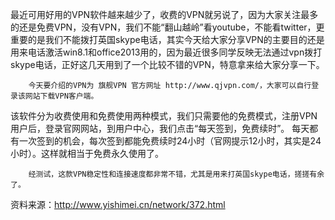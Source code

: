 最近可用好用的VPN软件越来越少了，收费的VPN就另说了，因为大家关注最多的还是免费VPN，没有VPN，我们不能“翻山越岭”看youtube，不能看twitter，更重要的是我们不能拨打英国skype电话，其实今天给大家分享VPN的主要目的还是用来电话激活win8.1和office2013用的，因为最近很多同学反映无法通过vpn拨打skype电话，正好这几天用到了一个比较不错的VPN，特意拿来给大家分享一下。

        今天要介绍的VPN为 旗舰VPN 官方网址 http://www.qjvpn.com/，大家可以自行登录该网站下载VPN客户端。
该软件分为收费使用和免费使用两种模式，我们只需要他的免费模式，注册VPN用户后，登录官网网站，到用户中心，我们点击“每天签到，免费续时”。
每天都有一次签到的机会，每次签到都能免费续时24小时（官网提示12小时，其实是24小时）。这样就相当于免费永久使用了。

        经测试，这款VPN稳定性和连接速度都非常不错，尤其是用来打英国skype电话，搓搓有余了。
资料来源：http://www.yishimei.cn/network/372.html        
